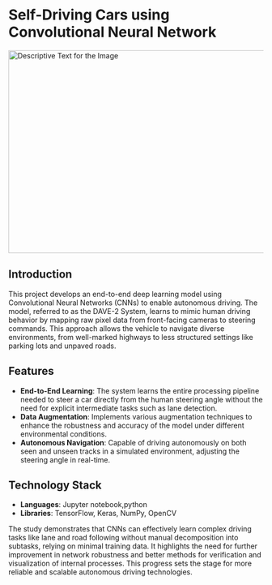 # Self-Driving Cars using Convolutional Neural Network


<img src="https://github.com/user-attachments/assets/07ca3d11-9df8-4e5a-a868-a48794b50abc" alt="Descriptive Text for the Image" width="600" height="400">



## Introduction
This project develops an end-to-end deep learning model using Convolutional Neural Networks (CNNs) to enable autonomous driving. The model, referred to as the DAVE-2 System, learns to mimic human driving behavior by mapping raw pixel data from front-facing cameras to steering commands. This approach allows the vehicle to navigate diverse environments, from well-marked highways to less structured settings like parking lots and unpaved roads.

## Features
- **End-to-End Learning**: The system learns the entire processing pipeline needed to steer a car directly from the human steering angle without the need for explicit intermediate tasks such as lane detection.
- **Data Augmentation**: Implements various augmentation techniques to enhance the robustness and accuracy of the model under different environmental conditions.
- **Autonomous Navigation**: Capable of driving autonomously on both seen and unseen tracks in a simulated environment, adjusting the steering angle in real-time.

## Technology Stack
- **Languages**: Jupyter notebook,python
- **Libraries**: TensorFlow, Keras, NumPy, OpenCV

The study demonstrates that CNNs can effectively learn complex driving tasks like lane and road following without manual decomposition into subtasks, relying on minimal training data. It highlights the need for further improvement in network robustness and better methods for verification and visualization of internal processes. This progress sets the stage for more reliable and scalable autonomous driving technologies.
